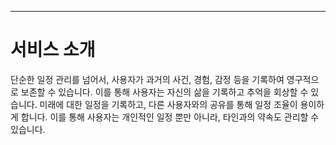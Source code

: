 ---
# 서비스 소개 

단순한 일정 관리를 넘어서, 사용자가 과거의 사건, 경험, 감정 등을 기록하여 영구적으로 보존할 수 있습니다. 이를 통해 사용자는 자신의 삶을 기록하고 추억을 회상할 수 있습니다.
미래에 대한 일정을 기록하고, 다른 사용자와의 공유를 통해 일정 조율이 용이하게 합니다. 이를 통해 사용자는 개인적인 일정 뿐만 아니라, 타인과의 약속도 관리할 수 있습니다.
